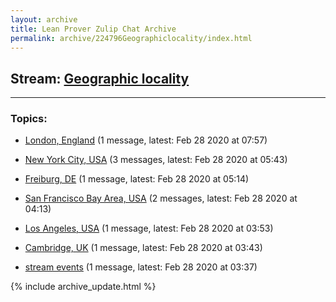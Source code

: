 ```yaml
---
layout: archive
title: Lean Prover Zulip Chat Archive
permalink: archive/224796Geographiclocality/index.html
---
```


## Stream: [Geographic locality](https://leanprover-community.github.io/archive/224796Geographiclocality/index.html)
---

### Topics:

* [London, England](49360LondonEngland.html) (1 message, latest: Feb 28 2020 at 07:57)

* [New York City, USA](63614NewYorkCityUSA.html) (3 messages, latest: Feb 28 2020 at 05:43)

* [Freiburg, DE](35276FreiburgDE.html) (1 message, latest: Feb 28 2020 at 05:14)

* [San Francisco Bay Area, USA](28421SanFranciscoBayAreaUSA.html) (2 messages, latest: Feb 28 2020 at 04:13)

* [Los Angeles, USA](59939LosAngelesUSA.html) (1 message, latest: Feb 28 2020 at 03:53)

* [Cambridge, UK](66219CambridgeUK.html) (1 message, latest: Feb 28 2020 at 03:43)

* [stream events](95106streamevents.html) (1 message, latest: Feb 28 2020 at 03:37)


{% include archive_update.html %}